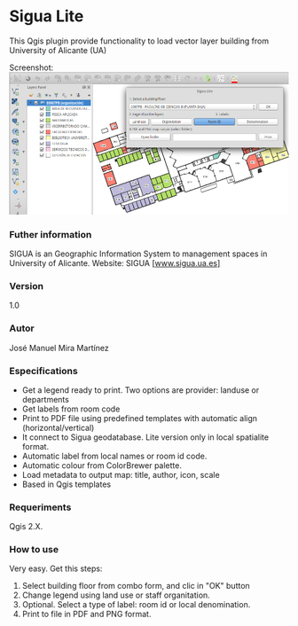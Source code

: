 # Sigua Lite
This Qgis plugin provide functionality to load vector layer building from University of Alicante (UA)

Screenshot:
![alt text](  https://github.com/josemamira/SiguaLitePlugin/raw/master/SiguaLite/doc/screenshot.png "Captura")
### Futher information
SIGUA is an Geographic Information System to management spaces in University of Alicante. Website: SIGUA [www.sigua.ua.es]

### Version
1.0

### Autor
José Manuel Mira Martínez


### Especifications
  - Get a legend ready to print. Two options are provider: landuse or departments 
  - Get labels from room code 
  - Print to PDF file using predefined templates with automatic align (horizontal/vertical) 
  - It connect to Sigua geodatabase. Lite version only in local spatialite format.
  - Automatic label from local names or room id code.
  - Automatic colour from ColorBrewer palette.
  - Load metadata to output map: title, author, icon, scale
  - Based in Qgis templates
  



### Requeriments
Qgis 2.X.

### How to use
Very easy. Get this steps:
1. Select building floor from combo form, and clic in "OK" button
2. Change legend using land use or staff organitation.
3. Optional. Select a type of label: room id or local denomination. 
4. Print to file in PDF and PNG format.
